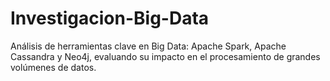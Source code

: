 # Investigacion-Big-Data
Análisis de herramientas clave en Big Data: Apache Spark, Apache Cassandra y Neo4j, evaluando su impacto en el procesamiento de grandes volúmenes de datos.
